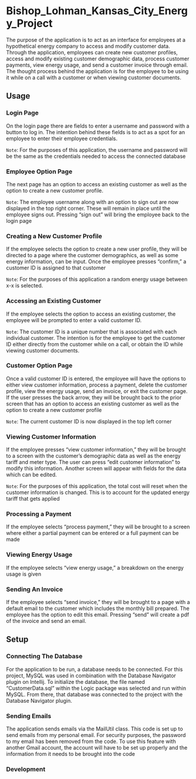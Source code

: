 # Bishop_Lohman_Kansas_City_Energy_Project

The purpose of the application is to act as an interface for employees at a hypothetical energy company to access and modify customer data. Through the application, employees can create new customer profiles, access and modify existing customer demographic data, process customer payments, view energy usage, and send a customer invoice through email. The thought process behind the application is for the employee to be using it while on a call with a customer or when viewing customer documents.

## Usage
### Login Page

On the login page there are fields to enter a username and password with a button to log in. The intention behind these fields is to act as a spot for an employee to enter their employee credentials. 

`Note`: For the purposes of this application, the username and password will be the same as the credentials needed to access the connected database

### Employee Option Page

The next page has an option to access an existing customer as well as the option to create a new customer profile. 

`Note`: The employee username along with an option to sign out are now displayed in the top right corner. These will remain in place until the employee signs out. Pressing “sign out” will bring the employee back to the login page 

### Creating a New Customer Profile

If the employee selects the option to create a new user profile, they will be directed to a page where the customer demographics, as well as some energy information, can be input. Once the employee presses “confirm,” a customer ID is assigned to that customer

`Note`: For the purposes of this application a random energy usage between x-x is selected.

### Accessing an Existing Customer

If the employee selects the option to access an existing customer, the employee will be prompted to enter a valid customer ID. 

`Note`: The customer ID is a unique number that is associated with each individual customer. The intention is for the employee to get the customer ID either directly from the customer while on a call, or obtain the ID while viewing customer documents.

### Customer Option Page 

Once a valid customer ID is entered, the employee will have the options to either view customer information, process a payment, delete the customer profile, view the energy usage, send an invoice, or exit the customer page. If the user presses the back arrow, they will be brought back  to the prior screen that has an option to access an existing customer as well as the option to create a new customer profile

`Note`: The current customer ID is now displayed in the top left corner

### Viewing Customer Information

If the employee presses “view customer information,” they will be brought to a screen with the customer’s demographic data as well as the energy tariff and meter type.
The user can press “edit customer information” to modify this information. Another screen will appear with fields for the data which can be edited.

`Note`: For the purposes of this application, the total cost will reset when the customer information is changed. This is to account for the updated energy tariff that gets applied

### Processing a Payment

If the employee selects “process payment,” they will be brought to a screen where either a partial payment can be entered or a full payment can be made

### Viewing Energy Usage

If the employee selects “view energy usage,” a breakdown on the energy usage is given

### Sending An Invoice

If the employee selects “send invoice,” they will be brought to a page with a default email to the customer which includes the monthly bill prepared. The employee has the option to edit this email. Pressing “send” will create a pdf of the invoice and send an email.

## Setup

### Connecting The Database

For the application to be run, a database needs to be connected. For this project, MySQL was used in combination with the Database Navigator plugin on Intellij. To initialize the database, the file named “CustomerData.sql” within the Logic package was selected and run within MySQL. From there, that database was connected to the project with the Database Navigator plugin.

### Sending Emails
The application sends emails via the MailUtil class. This code is set up to send emails from my personal email. For security purposes, the password to my email has been removed from the code. To use this feature with another Gmail account, the account will have to be set up properly and the information from it needs to be brought into the code 

### Development 
